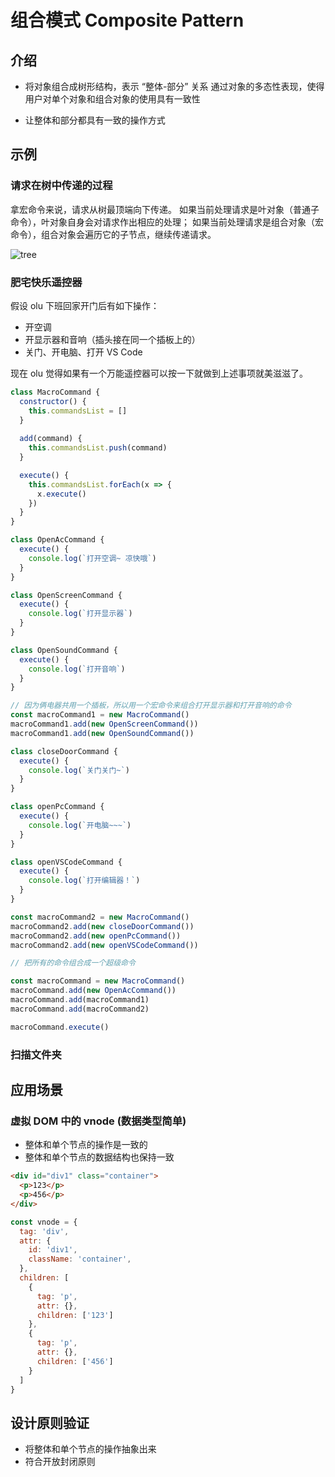 # 组合模式 Composite Pattern

## 介绍

- 将对象组合成树形结构，表示 “整体-部分” 关系
  通过对象的多态性表现，使得用户对单个对象和组合对象的使用具有一致性

- 让整体和部分都具有一致的操作方式

## 示例

### 请求在树中传递的过程

拿宏命令来说，请求从树最顶端向下传递。
如果当前处理请求是叶对象（普通子命令），叶对象自身会对请求作出相应的处理；
如果当前处理请求是组合对象（宏命令），组合对象会遍历它的子节点，继续传递请求。

![tree](https://fxpby.oss-cn-beijing.aliyuncs.com/blogImg/design-pattern/composite-pattern/composite01.png)

### 肥宅快乐遥控器

假设 olu 下班回家开门后有如下操作：

- 开空调
- 开显示器和音响（插头接在同一个插板上的）
- 关门、开电脑、打开 VS Code

现在 olu 觉得如果有一个万能遥控器可以按一下就做到上述事项就美滋滋了。

```js
class MacroCommand {
  constructor() {
    this.commandsList = []
  }
  
  add(command) {
    this.commandsList.push(command)
  }

  execute() {
    this.commandsList.forEach(x => {
      x.execute()
    })
  }
}

class OpenAcCommand {
  execute() {
    console.log(`打开空调~ 凉快哦`)
  }
}

class OpenScreenCommand {
  execute() {
    console.log(`打开显示器`)
  }
}

class OpenSoundCommand {
  execute() {
    console.log(`打开音响`)
  }
}

// 因为俩电器共用一个插板，所以用一个宏命令来组合打开显示器和打开音响的命令
const macroCommand1 = new MacroCommand()
macroCommand1.add(new OpenScreenCommand())
macroCommand1.add(new OpenSoundCommand())

class closeDoorCommand {
  execute() {
    console.log(`关门关门~`)
  }
}

class openPcCommand {
  execute() {
    console.log(`开电脑~~~`)
  }
}

class openVSCodeCommand {
  execute() {
    console.log(`打开编辑器！`)
  }
}

const macroCommand2 = new MacroCommand()
macroCommand2.add(new closeDoorCommand())
macroCommand2.add(new openPcCommand())
macroCommand2.add(new openVSCodeCommand())

// 把所有的命令组合成一个超级命令

const macroCommand = new MacroCommand()
macroCommand.add(new OpenAcCommand())
macroCommand.add(macroCommand1)
macroCommand.add(macroCommand2)

macroCommand.execute()
```

### 扫描文件夹

## 应用场景

### 虚拟 DOM 中的 vnode (数据类型简单)

- 整体和单个节点的操作是一致的
- 整体和单个节点的数据结构也保持一致

```html
<div id="div1" class="container">
  <p>123</p>
  <p>456</p>
</div>
```

```js
const vnode = {
  tag: 'div',
  attr: {
    id: 'div1',
    className: 'container',
  },
  children: [
    {
      tag: 'p',
      attr: {},
      children: ['123']
    },
    {
      tag: 'p',
      attr: {}, 
      children: ['456']
    }
  ]
}
```

## 设计原则验证

- 将整体和单个节点的操作抽象出来
- 符合开放封闭原则
